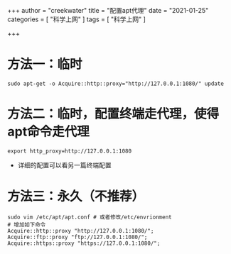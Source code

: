 +++
author = "creekwater"
title = "配置apt代理"
date = "2021-01-25"
categories = [
    "科学上网"
]
tags = [
    "科学上网"
]

+++

# 方法一：临时

```shell
sudo apt-get -o Acquire::http::proxy="http://127.0.0.1:1080/" update
```

# 方法二：临时，配置终端走代理，使得apt命令走代理
```shell
export http_proxy=http://127.0.0.1:1080
```

- 详细的配置可以看另一篇终端配置

# 方法三：永久（不推荐）

```shell
sudo vim /etc/apt/apt.conf # 或者修改/etc/envrionment
# 增加如下命令
Acquire::http::proxy "http://127.0.0.1:1080/";
Acquire::ftp::proxy "ftp://127.0.0.1:1080/";
Acquire::https::proxy "https://127.0.0.1:1080/";
```

